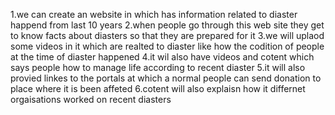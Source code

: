 1.we can create an website in which has information related to diaster happend from last 10 years 
2.when people go through this web site they get to know facts about diasters so that they are prepared for it 
3.we will uplaod some videos in it which are realted to diaster like how the codition of people at the time of diaster happened 
4.it wil also have videos and cotent which says people how to manage life  according to recent diaster
5.it will also provied  linkes to the portals at which a normal people can send donation to place where it is been affeted
6.cotent will also explaisn how it differnet orgaisations worked on recent diasters 
